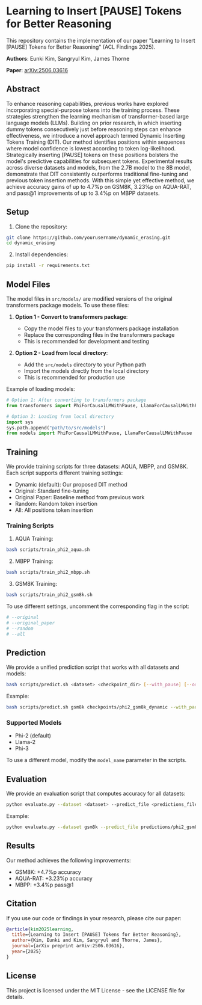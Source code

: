 # Learning to Insert [PAUSE] Tokens for Better Reasoning

This repository contains the implementation of our paper "Learning to Insert [PAUSE] Tokens for Better Reasoning" (ACL Findings 2025).

**Authors**: Eunki Kim, Sangryul Kim, James Thorne

**Paper**: [arXiv:2506.03616](https://arxiv.org/abs/2506.03616)

## Abstract

To enhance reasoning capabilities, previous works have explored incorporating special-purpose tokens into the training process. These strategies strengthen the learning mechanism of transformer-based large language models (LLMs). Building on prior research, in which inserting dummy tokens consecutively just before reasoning steps can enhance effectiveness, we introduce a novel approach termed Dynamic Inserting Tokens Training (DIT). Our method identifies positions within sequences where model confidence is lowest according to token log-likelihood. Strategically inserting [PAUSE] tokens on these positions bolsters the model's predictive capabilities for subsequent tokens. Experimental results across diverse datasets and models, from the 2.7B model to the 8B model, demonstrate that DIT consistently outperforms traditional fine-tuning and previous token insertion methods. With this simple yet effective method, we achieve accuracy gains of up to 4.7%p on GSM8K, 3.23%p on AQUA-RAT, and pass@1 improvements of up to 3.4%p on MBPP datasets.

## Setup

1. Clone the repository:
```bash
git clone https://github.com/yourusername/dynamic_erasing.git
cd dynamic_erasing
```

2. Install dependencies:
```bash
pip install -r requirements.txt
```

## Model Files

The model files in `src/models/` are modified versions of the original transformers package models. To use these files:

1. **Option 1 - Convert to transformers package**:
   - Copy the model files to your transformers package installation
   - Replace the corresponding files in the transformers package
   - This is recommended for development and testing

2. **Option 2 - Load from local directory**:
   - Add the `src/models` directory to your Python path
   - Import the models directly from the local directory
   - This is recommended for production use

Example of loading models:
```python
# Option 1: After converting to transformers package
from transformers import PhiForCausalLMWithPause, LlamaForCausalLMWithPause

# Option 2: Loading from local directory
import sys
sys.path.append("path/to/src/models")
from models import PhiForCausalLMWithPause, LlamaForCausalLMWithPause
```

## Training

We provide training scripts for three datasets: AQUA, MBPP, and GSM8K. Each script supports different training settings:

- Dynamic (default): Our proposed DIT method
- Original: Standard fine-tuning
- Original Paper: Baseline method from previous work
- Random: Random token insertion
- All: All positions token insertion

### Training Scripts

1. AQUA Training:
```bash
bash scripts/train_phi2_aqua.sh
```

2. MBPP Training:
```bash
bash scripts/train_phi2_mbpp.sh
```

3. GSM8K Training:
```bash
bash scripts/train_phi2_gsm8k.sh
```

To use different settings, uncomment the corresponding flag in the script:
```bash
# --original
# --original_paper
# --random
# --all
```

## Prediction

We provide a unified prediction script that works with all datasets and models:

```bash
bash scripts/predict.sh <dataset> <checkpoint_dir> [--with_pause] [--original_paper]
```

Example:
```bash
bash scripts/predict.sh gsm8k checkpoints/phi2_gsm8k_dynamic --with_pause
```

### Supported Models

- Phi-2 (default)
- Llama-2
- Phi-3

To use a different model, modify the `model_name` parameter in the scripts.

## Evaluation

We provide an evaluation script that computes accuracy for all datasets:

```bash
python evaluate.py --dataset <dataset> --predict_file <predictions_file> [--answer_file <answer_file>]
```

Example:
```bash
python evaluate.py --dataset gsm8k --predict_file predictions/phi2_gsm8k_dynamic_predict.tsv
```

## Results

Our method achieves the following improvements:
- GSM8K: +4.7%p accuracy
- AQUA-RAT: +3.23%p accuracy
- MBPP: +3.4%p pass@1

## Citation

If you use our code or findings in your research, please cite our paper:

```bibtex
@article{kim2025learning,
  title={Learning to Insert [PAUSE] Tokens for Better Reasoning},
  author={Kim, Eunki and Kim, Sangryul and Thorne, James},
  journal={arXiv preprint arXiv:2506.03616},
  year={2025}
}
```

## License

This project is licensed under the MIT License - see the LICENSE file for details. 